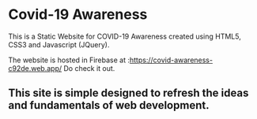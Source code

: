 # Covid-19 Awareness
This is a Static Website for COVID-19 Awareness created using HTML5, CSS3 and Javascript (JQuery).

The website is hosted in Firebase at :https://covid-awareness-c92de.web.app/
Do check it out.

## This site is simple designed to refresh the ideas and fundamentals of web development.
